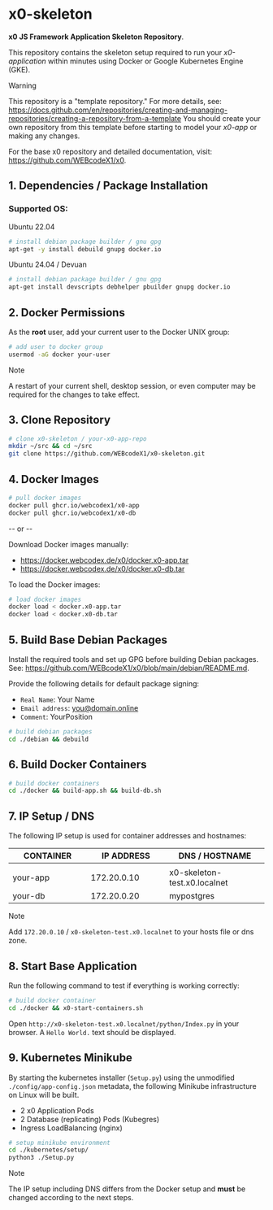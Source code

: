 # x0-skeleton

**x0 JS Framework Application Skeleton Repository**.

This repository contains the skeleton setup required to run your *x0-application*
within minutes using Docker or Google Kubernetes Engine (GKE).

>[!WARNING]
> This repository is a "template repository." For more details, see:
> https://docs.github.com/en/repositories/creating-and-managing-repositories/creating-a-repository-from-a-template
> You should create your own repository from this template before starting to model
> your *x0-app* or making any changes.

For the base x0 repository and detailed documentation, visit: https://github.com/WEBcodeX1/x0.



## 1. Dependencies / Package Installation

### Supported OS:

Ubuntu 22.04

```bash
# install debian package builder / gnu gpg
apt-get -y install debuild gnupg docker.io
```

Ubuntu 24.04 / Devuan 

```bash
# install debian package builder / gnu gpg
apt-get install devscripts debhelper pbuilder gnupg docker.io
```

## 2. Docker Permissions

As the **root** user, add your current user to the Docker UNIX group:

```bash
# add user to docker group
usermod -aG docker your-user
```

>[!NOTE]
> A restart of your current shell, desktop session, or even computer may be
> required for the changes to take effect.

## 3. Clone Repository

```bash
# clone x0-skeleton / your-x0-app-repo
mkdir ~/src && cd ~/src
git clone https://github.com/WEBcodeX1/x0-skeleton.git
```

## 4. Docker Images

```bash
# pull docker images
docker pull ghcr.io/webcodex1/x0-app
docker pull ghcr.io/webcodex1/x0-db
```

-- or --

Download Docker images manually:

- https://docker.webcodex.de/x0/docker.x0-app.tar<br>
- https://docker.webcodex.de/x0/docker.x0-db.tar<br>

To load the Docker images:

```bash
# load docker images
docker load < docker.x0-app.tar
docker load < docker.x0-db.tar
```

## 5. Build Base Debian Packages

Install the required tools and set up GPG before building Debian packages.
See: https://github.com/WEBcodeX1/x0/blob/main/debian/README.md.

Provide the following details for default package signing:

- `Real Name`: Your Name
- `Email address`: you@domain.online
- `Comment`: YourPosition

```bash
# build debian packages
cd ./debian && debuild
```

## 6. Build Docker Containers

```bash
# build docker containers
cd ./docker && build-app.sh && build-db.sh
```

## 7. IP Setup / DNS

The following IP setup is used for container addresses and hostnames:

| CONTAINER           | IP ADDRESS         | DNS / HOSTNAME               |
| ------------------- | ------------------ | ---------------------------- |
| <img width="300px"> | <img width="300">  | <img width="420">            |
| your-app            | 172.20.0.10        | x0-skeleton-test.x0.localnet |
| your-db             | 172.20.0.20        | mypostgres                   |

>[!NOTE]
> Add `172.20.0.10` / `x0-skeleton-test.x0.localnet` to your hosts file or
> dns zone.

## 8. Start Base Application

Run the following command to test if everything is working correctly:

```bash
# build docker container
cd ./docker && x0-start-containers.sh
```

Open `http://x0-skeleton-test.x0.localnet/python/Index.py` in your browser.
A `Hello World.` text should be displayed.

## 9. Kubernetes Minikube

By starting the kubernetes installer (`Setup.py`) using the unmodified
`./config/app-config.json` metadata, the following Minikube infrastructure on
Linux will be built.

- 2 x0 Application Pods
- 2 Database (replicating) Pods (Kubegres)
- Ingress LoadBalancing (nginx)

```bash
# setup minikube environment
cd ./kubernetes/setup/
python3 ./Setup.py
```

>[!NOTE]
> The IP setup including DNS differs from the Docker setup and **must** be changed
> according to the next steps.

